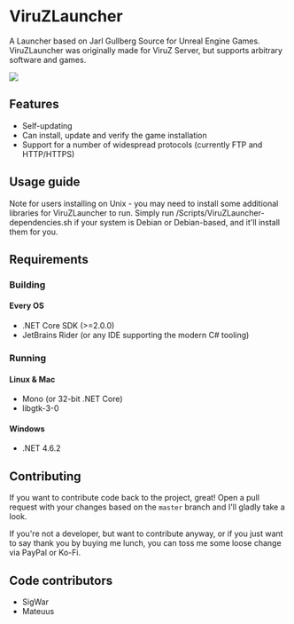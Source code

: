 ViruZLauncher
=========

A Launcher based on Jarl Gullberg Source for Unreal Engine Games.
ViruZLauncher was originally made for ViruZ Server, but supports arbitrary software and games. 

![](https://www.gamingdeluxe.co.uk/wp-content/uploads/2018/11/arma-3-viruz-server-hosting.jpg)

## Features

* Self-updating
* Can install, update and verify the game installation
* Support for a number of widespread protocols (currently FTP and HTTP/HTTPS)

## Usage guide

Note for users installing on Unix - you may need to install some additional libraries for ViruZLauncher to run.
Simply run /Scripts/ViruZLauncher-dependencies.sh if your system is Debian or Debian-based, and it'll install them for you.

## Requirements
### Building
#### Every OS
* .NET Core SDK (>=2.0.0)
* JetBrains Rider (or any IDE supporting the modern C# tooling)

### Running
#### Linux & Mac
* Mono (or 32-bit .NET Core)
* libgtk-3-0

#### Windows
* .NET 4.6.2

## Contributing
If you want to contribute code back to the project, great! Open a pull request with your changes based on the `master` branch and I'll gladly take a look.

If you're not a developer, but want to contribute anyway, or if you just want to say thank you by buying me lunch, you can toss me some loose change via PayPal or Ko-Fi.

## Code contributors
* SigWar
* Mateuus
